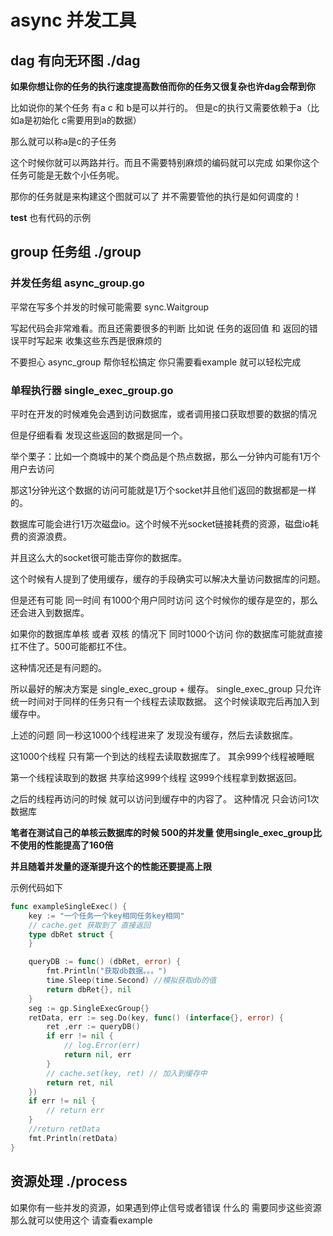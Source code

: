 # async 并发工具

## dag 有向无环图 ./dag

**如果你想让你的任务的执行速度提高数倍而你的任务又很复杂也许dag会帮到你**

比如说你的某个任务 有a  c 和 b是可以并行的。 但是c的执行又需要依赖于a（比如a是初始化 c需要用到a的数据）

那么就可以称a是c的子任务

这个时候你就可以两路并行。而且不需要特别麻烦的编码就可以完成
如果你这个任务可能是无数个小任务呢。

那你的任务就是来构建这个图就可以了 并不需要管他的执行是如何调度的！

**test** 也有代码的示例

## group 任务组 ./group

### 并发任务组 async_group.go

平常在写多个并发的时候可能需要 sync.Waitgroup

写起代码会非常难看。而且还需要很多的判断 比如说 任务的返回值 和 返回的错误平时写起来 收集这些东西是很麻烦的

不要担心 async_group 帮你轻松搞定 你只需要看example 就可以轻松完成

### 单程执行器 single_exec_group.go

平时在开发的时候难免会遇到访问数据库，或者调用接口获取想要的数据的情况

但是仔细看看 发现这些返回的数据是同一个。

举个栗子：比如一个商城中的某个商品是个热点数据，那么一分钟内可能有1万个用户去访问

那这1分钟光这个数据的访问可能就是1万个socket并且他们返回的数据都是一样的。

数据库可能会进行1万次磁盘io。这个时候不光socket链接耗费的资源，磁盘io耗费的资源浪费。

并且这么大的socket很可能击穿你的数据库。

这个时候有人提到了使用缓存，缓存的手段确实可以解决大量访问数据库的问题。

但是还有可能 同一时间 有1000个用户同时访问 这个时候你的缓存是空的，那么还会进入到数据库。

如果你的数据库单核 或者 双核 的情况下 同时1000个访问 你的数据库可能就直接扛不住了。500可能都扛不住。

这种情况还是有问题的。

所以最好的解决方案是 single_exec_group + 缓存。 single_exec_group 只允许统一时间对于同样的任务只有一个线程去读取数据。
这个时候读取完后再加入到缓存中。

上述的问题 同一秒这1000个线程进来了 发现没有缓存，然后去读数据库。

这1000个线程 只有第一个到达的线程去读取数据库了。 其余999个线程被睡眠

第一个线程读取到的数据 共享给这999个线程 这999个线程拿到数据返回。

之后的线程再访问的时候 就可以访问到缓存中的内容了。 这种情况 只会访问1次数据库

**笔者在测试自己的单核云数据库的时候 500的并发量 使用single_exec_group比不使用的性能提高了160倍**

**并且随着并发量的逐渐提升这个的性能还要提高上限**

示例代码如下

```go
func exampleSingleExec() {
	key := "一个任务一个key相同任务key相同"
	// cache.get 获取到了 直接返回
	type dbRet struct {
	}

	queryDB := func() (dbRet, error) {
		fmt.Println("获取db数据。。。")
		time.Sleep(time.Second) //模拟获取db的值
		return dbRet{}, nil
	}
	seg := gp.SingleExecGroup{}
	retData, err := seg.Do(key, func() (interface{}, error) {
		ret ,err := queryDB()
		if err != nil {
			// log.Error(err)
			return nil, err
		}
		// cache.set(key, ret) // 加入到缓存中
		return ret, nil
	})
	if err != nil {
		// return err
	}
	//return retData
	fmt.Println(retData)
}
```

## 资源处理 ./process

如果你有一些并发的资源，如果遇到停止信号或者错误 什么的 需要同步这些资源
那么就可以使用这个 请查看example
